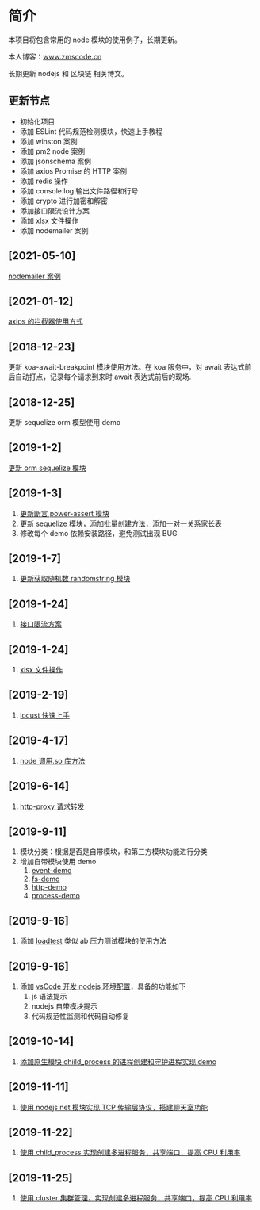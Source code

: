 # 简介

本项目将包含常用的 node 模块的使用例子，长期更新。

本人博客：www.zmscode.cn

长期更新 nodejs 和 区块链 相关博文。

## 更新节点

- 初始化项目
- 添加 ESLint 代码规范检测模块，快速上手教程
- 添加 winston 案例
- 添加 pm2 node 案例
- 添加 jsonschema 案例
- 添加 axios Promise 的 HTTP 案例
- 添加 redis 操作
- 添加 console.log 输出文件路径和行号
- 添加 crypto 进行加密和解密
- 添加接口限流设计方案
- 添加 xlsx 文件操作
- 添加 nodemailer 案例

## [2021-05-10]

[nodemailer 案例](./工具模块/nodemailer-demo)

## [2021-01-12]

[axios 的拦截器使用方式](./网络模块/axios-interceptor)

## [2018-12-23]

更新 koa-await-breakpoint 模块使用方法。在 koa 服务中，对 await 表达式前后自动打点，记录每个请求到来时 await 表达式前后的现场.

## [2018-12-25]

更新 sequelize orm 模型使用 demo

## [2019-1-2]

[更新 orm sequelize 模块](https://github.com/ddzyan/node-module-example/tree/master/sequelizeDemo)

## [2019-1-3]

1. [更新断言 power-assert 模块](https://github.com/ddzyan/node-module-example/tree/master/powerAssert)
2. [更新 sequelize 模块，添加批量创建方法，添加一对一关系家长表](https://github.com/ddzyan/node-module-example/tree/master/sequelizeDemo)
3. 修改每个 demo 依赖安装路径，避免测试出现 BUG

## [2019-1-7]

1. [更新获取随机数 randomstring 模块](https://github.com/ddzyan/node-module-example/tree/master/randomDemo)

## [2019-1-24]

1. [接口限流方案](https://github.com/ddzyan/node-module-example/tree/master/limiter)

## [2019-1-24]

1. [xlsx 文件操作](https://github.com/ddzyan/node-module-example/tree/master/readxlsx)

## [2019-2-19]

1. [locust 快速上手](https://github.com/ddzyan/node-module-example/tree/master/pressure-test)

## [2019-4-17]

1. [node 调用.so 库方法](https://github.com/ddzyan/node-module-example/tree/master/nodeclib)

## [2019-6-14]

1. [http-proxy 请求转发](https://github.com/ddzyan/node-module-example/tree/master/http-proxyDemo)

## [2019-9-11]

1. 模块分类：根据是否是自带模块，和第三方模块功能进行分类
2. 增加自带模块使用 demo
   1. [event-demo](https://github.com/ddzyan/node-module-example/tree/master/%E8%87%AA%E5%B8%A6%E6%A8%A1%E5%9D%97/event-demo)
   2. [fs-demo](https://github.com/ddzyan/node-module-example/tree/master/%E8%87%AA%E5%B8%A6%E6%A8%A1%E5%9D%97/fs-demo)
   3. [http-demo](https://github.com/ddzyan/node-module-example/tree/master/%E8%87%AA%E5%B8%A6%E6%A8%A1%E5%9D%97/http-demo)
   4. [process-demo](https://github.com/ddzyan/node-module-example/tree/master/%E8%87%AA%E5%B8%A6%E6%A8%A1%E5%9D%97/process-demo)

## [2019-9-16]

1. 添加 [loadtest](https://github.com/ddzyan/node-module-example/tree/master/%E6%8E%A5%E5%8F%A3%E6%B5%8B%E8%AF%95%E6%A8%A1%E5%9D%97/loadtest-demo) 类似 ab 压力测试模块的使用方法

## [2019-9-16]

1. 添加 [vsCode 开发 nodejs 环境配置](https://github.com/ddzyan/node-module-example/tree/master/%E4%BB%A3%E7%A0%81%E8%A7%84%E8%8C%83/eslint-demo)，具备的功能如下
   1. js 语法提示
   2. nodejs 自带模块提示
   3. 代码规范性监测和代码自动修复

## [2019-10-14]

1. [添加原生模块 chiild_process 的进程创建和守护进程实现 demo](https://github.com/ddzyan/node-module-example/tree/master/native-module/child-process)

## [2019-11-11]

1. [使用 nodejs net 模块实现 TCP 传输层协议，搭建聊天室功能](https://github.com/ddzyan/node-module-example/tree/master/native-module/net/chatroom)

## [2019-11-22]

1. [使用 child_process 实现创建多进程服务，共享端口，提高 CPU 利用率](https://github.com/ddzyan/node-module-example/tree/master/native-module/child-process/shared-port)

## [2019-11-25]

1. [使用 cluster 集群管理，实现创建多进程服务，共享端口，提高 CPU 利用率](https://github.com/ddzyan/node-module-example/tree/master/native-module/cluster)
